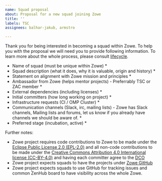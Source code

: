 ```yaml
---
name: Squad proposal
about: Proposal for a new squad joining Zowe
title: ''
labels: TSC
assignees: balhar-jakub, armstro

---
```


Thank you for being interested in becoming a squad within Zowe. To help you with the proposal we will need you to provide following information. To learn more about the whole process, please consult [lifecycle](../../Technical-Steering-Committee/lifecycle.md).

* Name of squad (must be unique within Zowe)
  * 
* Squad description (what it does, why it is valuable, origin and history)
  *  
* Statement on alignment with Zowe mission and principles
  * 
* Ambassador from Zowe (helps mentor projects) - Preferrably TSC or ZAC member
  * 
* External dependencies (including licenses)
  * 
* Initial committers (how long working on project)
  * 
* Infrastructure requests (CI / OMP Cluster)
  * 
* Communication channels (Slack, irc, mailing lists) - Zowe has Slack channels, Mailing lists and forums, let us know if you already have channels we should be aware of. 
  * 
* Preferred stage (incubation, active)
  * 

Further notes:

* Zowe project requires code contributions to Zowe to be made under the [Eclipse Public License 2.0 (EPL-2.0)](https://spdx.org/licenses/EPL-2.0.html) and all non-code contributions to be made under the [Creative Commons Attribution 4.0 International license (CC-BY-4.0)](https://spdx.org/licenses/CC-BY-4.0.html) and having each committer agree to the [DCO](https://developercertificate.org/)
* Zowe project expects squads to have the projects under [Zowe GitHub](https://github.com/zowe)
* Zowe project expects squads to use GitHub for tracking issues and common ZenHub board to have visibility across the whole Zowe.